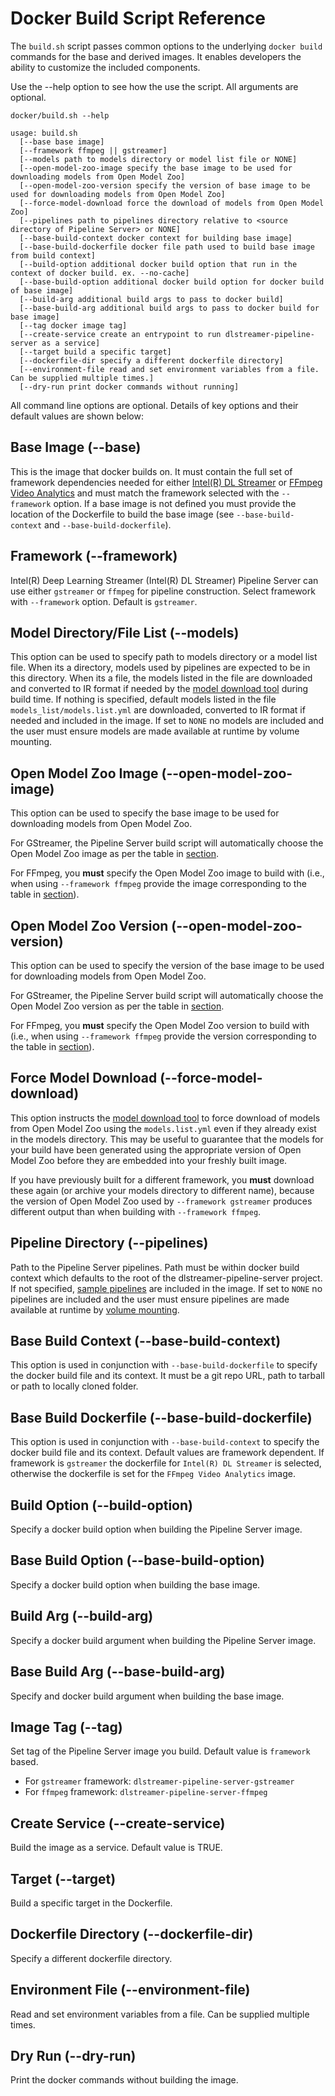 # Docker Build Script Reference
The `build.sh` script passes common options to the underlying `docker build` commands for the base and derived images. It enables developers the ability to customize the included components.

Use the --help option to see how the use the script. All arguments are optional.

```
docker/build.sh --help
```
```
usage: build.sh
  [--base base image]
  [--framework ffmpeg || gstreamer]
  [--models path to models directory or model list file or NONE]
  [--open-model-zoo-image specify the base image to be used for downloading models from Open Model Zoo]
  [--open-model-zoo-version specify the version of base image to be used for downloading models from Open Model Zoo]
  [--force-model-download force the download of models from Open Model Zoo]
  [--pipelines path to pipelines directory relative to <source directory of Pipeline Server> or NONE]
  [--base-build-context docker context for building base image]
  [--base-build-dockerfile docker file path used to build base image from build context]
  [--build-option additional docker build option that run in the context of docker build. ex. --no-cache]
  [--base-build-option additional docker build option for docker build of base image]
  [--build-arg additional build args to pass to docker build]
  [--base-build-arg additional build args to pass to docker build for base image]
  [--tag docker image tag]
  [--create-service create an entrypoint to run dlstreamer-pipeline-server as a service]
  [--target build a specific target]
  [--dockerfile-dir specify a different dockerfile directory]
  [--environment-file read and set environment variables from a file. Can be supplied multiple times.]
  [--dry-run print docker commands without running]
```
All command line options are optional. Details of key options and their default values are shown below:
## Base Image (--base)
This is the image that docker builds on. It must contain the full set of framework dependencies needed for either [Intel(R) DL Streamer](https://github.com/openvinotoolkit/dlstreamer_gst) or [FFmpeg Video Analytics](https://github.com/VCDP/FFmpeg-patch) and must match the framework selected with the `--framework` option. If a base image is not defined you must provide the location of the Dockerfile to build the base image (see `--base-build-context` and `--base-build-dockerfile`).

## Framework (--framework)
Intel(R) Deep Learning Streamer (Intel(R) DL Streamer) Pipeline Server can use either `gstreamer` or `ffmpeg` for pipeline construction. Select framework with `--framework` option. Default is `gstreamer`.

## Model Directory/File List (--models)
This option can be used to specify path to models directory or a model list file. When its a directory, models used by pipelines are expected to be in this directory. When its a file, the models listed in the file are downloaded and converted to IR format if needed by the [model download tool](../tools/model_downloader/README.md) during build time. If nothing is specified, default models listed in the file `models_list/models.list.yml` are downloaded, converted to IR format if needed and included in the image. If set to `NONE` no models are included and the user must ensure models are made available at runtime by volume mounting.

## Open Model Zoo Image (--open-model-zoo-image)
This option can be used to specify the base image to be used for downloading models from Open Model Zoo.

For GStreamer, the Pipeline Server build script will automatically choose the Open Model Zoo image as per the table in [section](building_pipeline_server.md#supported-base-images).

For FFmpeg, you **must** specify the Open Model Zoo image to build with (i.e., when using `--framework ffmpeg` provide the image corresponding to the table in [section](building_pipeline_server.md#supported-base-images)).

## Open Model Zoo Version (--open-model-zoo-version)
This option can be used to specify the version of the base image to be used for downloading models from Open Model Zoo.

For GStreamer, the Pipeline Server build script will automatically choose the Open Model Zoo version as per the table in [section](building_pipeline_server.md#supported-base-images).

For FFmpeg, you **must** specify the Open Model Zoo version to build with (i.e., when using `--framework ffmpeg` provide the version corresponding to the table in [section](building_pipeline_server.md#supported-base-images)).

## Force Model Download (--force-model-download)
This option instructs the [model download tool](../tools/model_downloader/README.md) to force download of models from Open Model Zoo using the `models.list.yml` even if they already exist in the models directory. This may be useful to guarantee that the models for your build have been generated using the appropriate version of Open Model Zoo before they are embedded into your freshly built image.

If you have previously built for a different framework, you **must** download these again (or archive your models directory to different name), because the version of Open Model Zoo used by `--framework gstreamer` produces different output than when building with `--framework ffmpeg`.

## Pipeline Directory (--pipelines)
Path to the Pipeline Server pipelines. Path must be within docker build context which defaults to the root of the dlstreamer-pipeline-server project. If not specified, [sample pipelines](../pipelines/gstreamer) are included in the image. If set to `NONE` no pipelines are included and the user must ensure pipelines are made available at runtime by [volume mounting](running_pipeline_server.md#selecting-pipelines-and-models-at-runtime).

## Base Build Context (--base-build-context)
This option is used in conjunction with `--base-build-dockerfile` to specify the docker build file and its context. It must be a git repo URL, path to tarball or path to locally cloned folder.

## Base Build Dockerfile (--base-build-dockerfile)
This option is used in conjunction with `--base-build-context` to specify the docker build file and its context. Default values are framework dependent. If framework is `gstreamer` the dockerfile for `Intel(R) DL Streamer` is selected, otherwise the dockerfile is set for the `FFmpeg Video Analytics` image.

## Build Option (--build-option)
Specify a docker build option when building the Pipeline Server image.

## Base Build Option (--base-build-option)
Specify a docker build option when building the base image.

## Build Arg (--build-arg)
Specify a docker build argument when building the Pipeline Server image.

## Base Build Arg (--base-build-arg)
Specify and docker build argument when building the base image.

## Image Tag (--tag)
Set tag of the Pipeline Server image you build. Default value is `framework` based.
* For `gstreamer` framework: `dlstreamer-pipeline-server-gstreamer`
* For `ffmpeg` framework: `dlstreamer-pipeline-server-ffmpeg`

## Create Service (--create-service)
Build the image as a service. Default value is TRUE.

## Target (--target)
Build a specific target in the Dockerfile.

## Dockerfile Directory (--dockerfile-dir)
Specify a different dockerfile directory.

## Environment File (--environment-file)
Read and set environment variables from a file. Can be supplied multiple times.

## Dry Run (--dry-run)
Print the docker commands without building the image.
